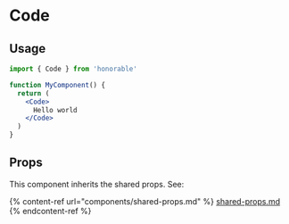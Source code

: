 # Code

## Usage

```jsx
import { Code } from 'honorable'

function MyComponent() {
  return (
    <Code>
      Hello world
    </Code>
  )
}
```

## Props

This component inherits the shared props. See:

{% content-ref url="components/shared-props.md" %}
[shared-props.md](components/shared-props.md)
{% endcontent-ref %}

